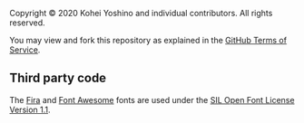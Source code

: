 Copyright © 2020 Kohei Yoshino and individual contributors. All rights reserved.

You may view and fork this repository as explained in the [GitHub Terms of Service](https://help.github.com/articles/github-terms-of-service).

## Third party code

The [Fira](https://github.com/mozilla/Fira) and [Font Awesome](https://github.com/FortAwesome/Font-Awesome) fonts are used under the [SIL Open Font License Version 1.1](http://scripts.sil.org/OFL_web).
